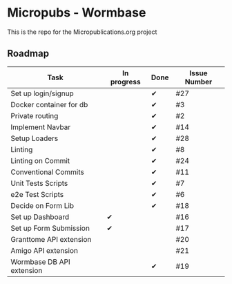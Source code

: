 # Micropubs - Wormbase

This is the repo for the Micropublications.org project

## Roadmap

|Task                       |In progress    |Done       |Issue Number   |
|---                        |---            |---        |---            |
|Set up login/signup        |               |&#x2714;   |#27
|Docker container for db    |               |&#x2714;   |#3
|Private routing            |               |&#x2714;   |#2
|Implement Navbar           |               |&#x2714;   |#14
|Setup Loaders              |               |&#x2714;   |#28
|Linting                    |               |&#x2714;   |#8
|Linting on Commit          |               |&#x2714;   |#24
|Conventional Commits       |               |&#x2714;   |#11
|Unit Tests Scripts         |               |&#x2714;   |#7
|e2e Test Scripts           |               |&#x2714;   |#6
|Decide on Form Lib         |               |&#x2714;   |#18
|Set up Dashboard           |&#x2714;       |           |#16
|Set up Form Submission     |&#x2714;       |           |#17
|Granttome API extension    |               |           |#20
|Amigo API extension        |               |           |#21
|Wormbase DB API extension  |               |&#x2714;   |#19


